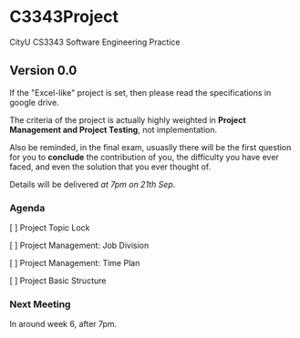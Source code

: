 # C3343Project
CityU CS3343 Software Engineering Practice

## Version 0.0

If the "Excel-like" project is set, then please read the specifications in google drive.

The criteria of the project is actually highly weighted in **Project Management and Project Testing**, not implementation.

Also be reminded, in the final exam, usuaslly there will be the first question for you to **conclude** the contribution of you, the difficulty you have ever faced, and even the solution that you ever thought of.

Details will be delivered *at 7pm on 21th Sep*.

### Agenda

[ ] Project Topic Lock

[ ] Project Management: Job Division

[ ] Project Management: Time Plan

[ ] Project Basic Structure

### Next Meeting

In around week 6, after 7pm.
